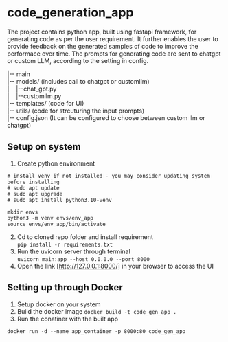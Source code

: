 # code_generation_app

The project contains python app, built using fastapi framework, for generating code as per the user requirement. It further enables the user to provide feedback on the generated samples of code to improve the performace over time. The prompts for generating code are sent to chatgpt or custom LLM, according to the setting in config.

|-- main  
|-- models/  (includes call to chatgpt or customllm)  
|&nbsp;&nbsp;&nbsp;&nbsp;|--chat_gpt.py  
|&nbsp;&nbsp;&nbsp;&nbsp;|--customllm.py  
|-- templates/  (code for UI)  
|-- utils/  (code for strcuturing the input prompts)  
|-- config.json (It can be configured to choose between custom llm or chatgpt)  


## Setup on system
1. Create python environment
```
# install venv if not installed - you may consider updating system before installing 
# sudo apt update
# sudo apt upgrade
# sudo apt install python3.10-venv

mkdir envs
python3 -m venv envs/env_app
source envs/env_app/bin/activate
```
2. Cd to cloned repo folder and install requirement  
```pip install -r requirements.txt```
3. Run the uvicorn server through terminal  
```uvicorn main:app --host 0.0.0.0 --port 8000```
4. Open the link [http://127.0.0.1:8000/] in your browser to access the UI

## Setting up through Docker
1. Setup docker on your system
2. Build the docker image
```docker build -t code_gen_app .```
3. Run the conatiner with the built app
```
docker run -d --name app_container -p 8000:80 code_gen_app 
```